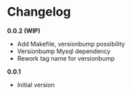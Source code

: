 # Changelog

**0.0.2 (WIP)**
- Add Makefile, versionbump possibility
- Versionbump Mysql dependency
- Rework tag name for versionbump

**0.0.1**
- Initial version
